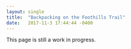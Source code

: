 ```yaml
---
layout: single
title:  "Backpacking on the Foothills Trail"
date:   2017-11-3 17:44:44 -0400
---
```

This page is still a work in progress.
